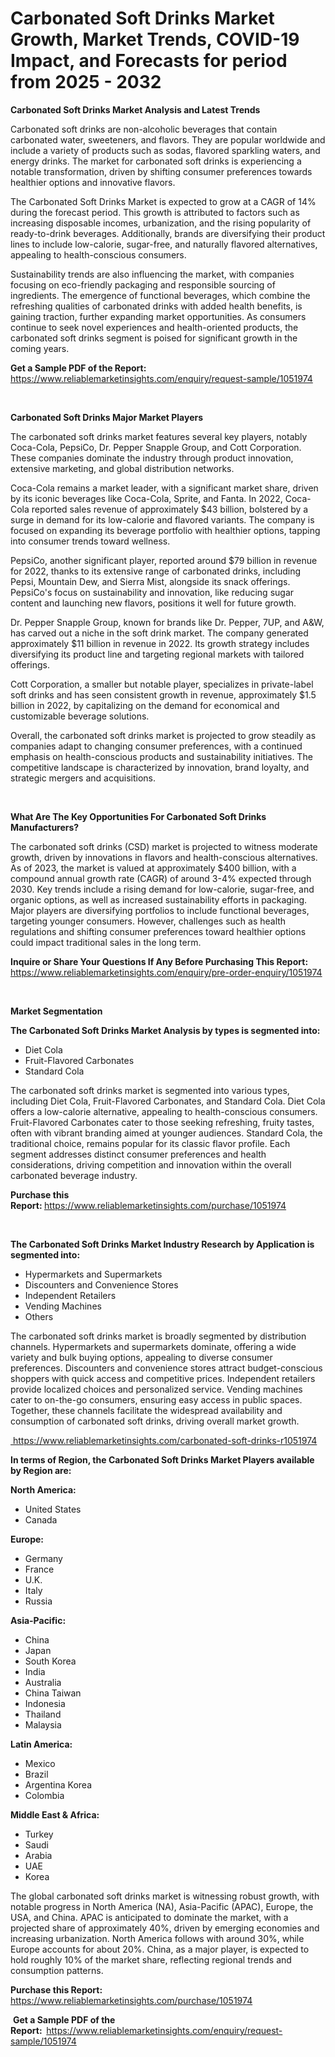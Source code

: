 <p><h1>Carbonated Soft Drinks Market Growth, Market Trends, COVID-19 Impact, and Forecasts for period from 2025 - 2032</h1></p><p><strong>Carbonated Soft Drinks Market Analysis and Latest Trends</strong></p>
<p><p>Carbonated soft drinks are non-alcoholic beverages that contain carbonated water, sweeteners, and flavors. They are popular worldwide and include a variety of products such as sodas, flavored sparkling waters, and energy drinks. The market for carbonated soft drinks is experiencing a notable transformation, driven by shifting consumer preferences towards healthier options and innovative flavors. </p><p>The Carbonated Soft Drinks Market is expected to grow at a CAGR of 14% during the forecast period. This growth is attributed to factors such as increasing disposable incomes, urbanization, and the rising popularity of ready-to-drink beverages. Additionally, brands are diversifying their product lines to include low-calorie, sugar-free, and naturally flavored alternatives, appealing to health-conscious consumers. </p><p>Sustainability trends are also influencing the market, with companies focusing on eco-friendly packaging and responsible sourcing of ingredients. The emergence of functional beverages, which combine the refreshing qualities of carbonated drinks with added health benefits, is gaining traction, further expanding market opportunities. As consumers continue to seek novel experiences and health-oriented products, the carbonated soft drinks segment is poised for significant growth in the coming years.</p></p>
<p><strong>Get a Sample PDF of the Report:&nbsp;</strong> <a href="https://www.reliablemarketinsights.com/enquiry/request-sample/1051974?utm_campaign=3316&utm_medium=2&utm_source=Github&utm_content=ia&utm_term=16042025&utm_id=carbonated-soft-drinks">https://www.reliablemarketinsights.com/enquiry/request-sample/1051974</a></p>
<p>&nbsp;</p>
<p><strong>Carbonated Soft Drinks Major Market Players</strong></p>
<p><p>The carbonated soft drinks market features several key players, notably Coca-Cola, PepsiCo, Dr. Pepper Snapple Group, and Cott Corporation. These companies dominate the industry through product innovation, extensive marketing, and global distribution networks.</p><p>Coca-Cola remains a market leader, with a significant market share, driven by its iconic beverages like Coca-Cola, Sprite, and Fanta. In 2022, Coca-Cola reported sales revenue of approximately $43 billion, bolstered by a surge in demand for its low-calorie and flavored variants. The company is focused on expanding its beverage portfolio with healthier options, tapping into consumer trends toward wellness.</p><p>PepsiCo, another significant player, reported around $79 billion in revenue for 2022, thanks to its extensive range of carbonated drinks, including Pepsi, Mountain Dew, and Sierra Mist, alongside its snack offerings. PepsiCo's focus on sustainability and innovation, like reducing sugar content and launching new flavors, positions it well for future growth.</p><p>Dr. Pepper Snapple Group, known for brands like Dr. Pepper, 7UP, and A&W, has carved out a niche in the soft drink market. The company generated approximately $11 billion in revenue in 2022. Its growth strategy includes diversifying its product line and targeting regional markets with tailored offerings.</p><p>Cott Corporation, a smaller but notable player, specializes in private-label soft drinks and has seen consistent growth in revenue, approximately $1.5 billion in 2022, by capitalizing on the demand for economical and customizable beverage solutions. </p><p>Overall, the carbonated soft drinks market is projected to grow steadily as companies adapt to changing consumer preferences, with a continued emphasis on health-conscious products and sustainability initiatives. The competitive landscape is characterized by innovation, brand loyalty, and strategic mergers and acquisitions.</p></p>
<p>&nbsp;</p>
<p><strong>What Are The Key Opportunities For Carbonated Soft Drinks Manufacturers?</strong></p>
<p><p>The carbonated soft drinks (CSD) market is projected to witness moderate growth, driven by innovations in flavors and health-conscious alternatives. As of 2023, the market is valued at approximately $400 billion, with a compound annual growth rate (CAGR) of around 3-4% expected through 2030. Key trends include a rising demand for low-calorie, sugar-free, and organic options, as well as increased sustainability efforts in packaging. Major players are diversifying portfolios to include functional beverages, targeting younger consumers. However, challenges such as health regulations and shifting consumer preferences toward healthier options could impact traditional sales in the long term.</p></p>
<p><strong>Inquire or Share Your Questions If Any Before Purchasing This Report:</strong> <a href="https://www.reliablemarketinsights.com/enquiry/pre-order-enquiry/1051974?utm_campaign=3316&utm_medium=2&utm_source=Github&utm_content=ia&utm_term=16042025&utm_id=carbonated-soft-drinks">https://www.reliablemarketinsights.com/enquiry/pre-order-enquiry/1051974</a></p>
<p>&nbsp;</p>
<p><strong>Market Segmentation</strong></p>
<p><strong>The Carbonated Soft Drinks Market Analysis by types is segmented into:</strong></p>
<p><ul><li>Diet Cola</li><li>Fruit-Flavored Carbonates</li><li>Standard Cola</li></ul></p>
<p><p>The carbonated soft drinks market is segmented into various types, including Diet Cola, Fruit-Flavored Carbonates, and Standard Cola. Diet Cola offers a low-calorie alternative, appealing to health-conscious consumers. Fruit-Flavored Carbonates cater to those seeking refreshing, fruity tastes, often with vibrant branding aimed at younger audiences. Standard Cola, the traditional choice, remains popular for its classic flavor profile. Each segment addresses distinct consumer preferences and health considerations, driving competition and innovation within the overall carbonated beverage industry.</p></p>
<p><strong>Purchase this Report:&nbsp;</strong><a href="https://www.reliablemarketinsights.com/purchase/1051974?utm_campaign=3316&utm_medium=2&utm_source=Github&utm_content=ia&utm_term=16042025&utm_id=carbonated-soft-drinks">https://www.reliablemarketinsights.com/purchase/1051974</a></p>
<p>&nbsp;</p>
<p><strong>The Carbonated Soft Drinks Market Industry Research by Application is segmented into:</strong></p>
<p><ul><li>Hypermarkets and Supermarkets</li><li>Discounters and Convenience Stores</li><li>Independent Retailers</li><li>Vending Machines</li><li>Others</li></ul></p>
<p><p>The carbonated soft drinks market is broadly segmented by distribution channels. Hypermarkets and supermarkets dominate, offering a wide variety and bulk buying options, appealing to diverse consumer preferences. Discounters and convenience stores attract budget-conscious shoppers with quick access and competitive prices. Independent retailers provide localized choices and personalized service. Vending machines cater to on-the-go consumers, ensuring easy access in public spaces. Together, these channels facilitate the widespread availability and consumption of carbonated soft drinks, driving overall market growth.</p></p>
<p><a href="https://www.reliablemarketinsights.com/carbonated-soft-drinks-r1051974?utm_campaign=3316&utm_medium=2&utm_source=Github&utm_content=ia&utm_term=16042025&utm_id=carbonated-soft-drinks">&nbsp;https://www.reliablemarketinsights.com/carbonated-soft-drinks-r1051974</a></p>
<p><strong>In terms of Region, the Carbonated Soft Drinks Market Players available by Region are:</strong></p>
<p>
    <p> <strong> North America: </strong>
        <ul>
            <li>United States</li>
            <li>Canada</li>
        </ul>
        </p> 
    <p> <strong> Europe: </strong>
        <ul>
            <li>Germany</li>
            <li>France</li>
            <li>U.K.</li>
            <li>Italy</li>
            <li>Russia</li>
        </ul>
        </p> 
    <p> <strong> Asia-Pacific: </strong>
        <ul>
            <li>China</li>
            <li>Japan</li>
            <li>South Korea</li>
            <li>India</li>
            <li>Australia</li>
            <li>China Taiwan</li>
            <li>Indonesia</li>
            <li>Thailand</li>
            <li>Malaysia</li>
        </ul>
        </p> 
    <p> <strong> Latin America: </strong>
        <ul>
            <li>Mexico</li>
            <li>Brazil</li>
            <li>Argentina Korea</li>
            <li>Colombia</li>
        </ul>
        </p> 
    <p> <strong> Middle East & Africa: </strong>
        <ul>
            <li>Turkey</li>
            <li>Saudi</li>
            <li>Arabia</li>
            <li>UAE</li>
            <li>Korea</li>
        </ul>
    </p>
    </p>
<p><p>The global carbonated soft drinks market is witnessing robust growth, with notable progress in North America (NA), Asia-Pacific (APAC), Europe, the USA, and China. APAC is anticipated to dominate the market, with a projected share of approximately 40%, driven by emerging economies and increasing urbanization. North America follows with around 30%, while Europe accounts for about 20%. China, as a major player, is expected to hold roughly 10% of the market share, reflecting regional trends and consumption patterns.</p></p>
<p><strong>Purchase this Report: </strong><a href="https://www.reliablemarketinsights.com/purchase/1051974?utm_campaign=3316&utm_medium=2&utm_source=Github&utm_content=ia&utm_term=16042025&utm_id=carbonated-soft-drinks">https://www.reliablemarketinsights.com/purchase/1051974</a></p>
<p>&nbsp;<strong>Get a Sample PDF of the Report:&nbsp;&nbsp;</strong><a href="https://www.reliablemarketinsights.com/enquiry/request-sample/1051974?utm_campaign=3316&utm_medium=2&utm_source=Github&utm_content=ia&utm_term=16042025&utm_id=carbonated-soft-drinks">https://www.reliablemarketinsights.com/enquiry/request-sample/1051974</a></p>
<p><strong></strong></p>
<p><p></p><p></p><p></p></p>
